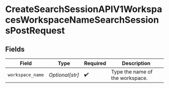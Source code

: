 # CreateSearchSessionAPIV1WorkspacesWorkspaceNameSearchSessionsPostRequest


## Fields

| Field                           | Type                            | Required                        | Description                     |
| ------------------------------- | ------------------------------- | ------------------------------- | ------------------------------- |
| `workspace_name`                | *Optional[str]*                 | :heavy_check_mark:              | Type the name of the workspace. |